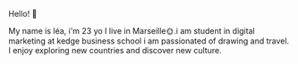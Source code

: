 Hello! 🌷




My name is léa, i'm 23 yo I live in Marseille🌞.i am student in digital marketing at kedge business school 
i am passionated of drawing and travel. 
I enjoy exploring new countries and discover new culture.



